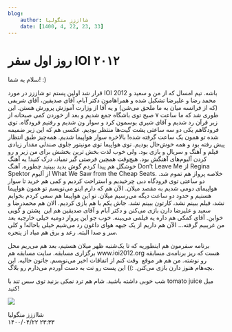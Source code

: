 ```yaml
---
blog:
    author: شااززز منگولیا
    date: [1400, 4, 22, 23, 33]
---
```

# روز اول سفر IOI ۲۰۱۲

<div class="cnt">
<p>سلام به شما! :)</p>
<p>قرار شد اولین پستم تو شاززز در مورد IOI 2012 باشه. تیم امسال که از من و سعید و محمد رضا و علیرضا تشکیل شده و همراهامون دکتر آبام، آقای صدیقین، آقای شریفی (که از فرانسه میان به ما ملحق می‌شن) و یه آقا از وزارت آموزش پرورش هستن. این طوری شد که ما ساعت ۷ صبح توی باشگاه جمع شدیم و بعد از خوردن کمی صبحانه از زیر قرآن رد شدیم و آقای شیری بوسمون کرد و سوار ون شدیم و رفتیم فرودگاه. توی فرودگاهم یکی دو سه ساعتی پشت گیت‌ها منتظر بودیم. عکسی هم که این زیر ضمیمه شده تو همون یک ساعت گرفته شده! بالاخره سوار هواپیما شدیم. همه‌چیز طبق انتظار پیش رفته بود و همه خوش‌حال بودیم. توی هواپیما توی مونیتور جلوی صندلی مقدار زیادی فیلم و آهنگ و سریال و بازی بود. ولی خوب لذت بخش ترین بخشش برای من زیر و رو کردن آلبوم‌های آهنگش بود. هیچ‌وقت همچین فرصتی گیر نمیاد، درک کنید! یه آهنگ خوشگل هم پیدا کردم گوش بدید ببینید چطوره. آهنگ Don’t Leave Me از Regina Spektor از آلبوم What We Saw from the Cheap Seats. خلاصه پرواز هم تموم شد. دو ساعتی توی فرودگاه دبی چرخیدیم و استراحت کردیم و کمی هم خرید تا سوار هواپیمای دومی شدیم به مقصد میلان. الآن هم که دارم اینو می‌نویسم تو همون هواپیما هستیم و حدود دو ساعت دیگه می‌رسیم میلان. تو این هواپیما هم سعی کردم بخوابم نشد، فیلم ببینم نشد، کارتون ببینم نشد. جاش یکم با هم بازی کردیم. الان هم محمدرضا و سعید و علیرضا دارن بازی می‌کنن و دکتر آبام و آقای صدیقین هم این  پشتن و گویی خوابن. آقای کمکی هم داره یه فیلمی می‌بینه. خوب جو این پرواز دومیه خیلی خارجیه بعد من غریبیم گرفته... الآن هم داریم از یک جبهه هوای داغون رد می‌شیم خیلی باحاله! و کلی سر و صدا البته. رعد و برق هم میاد از پنجره.</p>
<p>برنامه سفرمون هم اینطوریه که تا یک‌شنبه ظهر میلان هستیم، بعد هم می‌ریم محل برگزاری مسابقه. سایت مسابقه هم www.ioi2012.org هست که ریز برنامه‌ی مسابقه رو نوشته. من هم هر موقع  وقت کنم از اتفاقات اخیر می‌نویسم. جاتون خالیه. این بچه‌هام هنوز دارن بازی می‌کنن. :)) این پست رو نت به دست آوردم می‌ذارم رو بلاگ.</p>
<p align="baseline">شب خوبی داشته باشید. شام هم ترد نمکی بزنید توی سس تند با tomato juice میل کنید! </p>
<p><img src="http://www.pic1.iran-forum.ir/images/up9/50182247809047818857.jpg"/></p>
<p></p>
</div>

<div class="blog-info">
    <div class="blog-author">شااززز منگولیا</div>
    <div class="blog-date">۱۴۰۰/۰۴/۲۲ ۲۳:۳۳</div>
</div>

